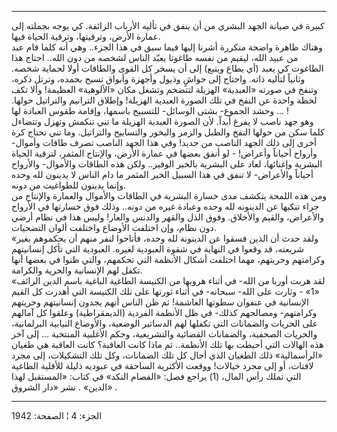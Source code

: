 ------------------------------------------------------------------------

كبيرة في صيانة الجهد البشري من أن ينفق في تأليه الأرباب الزائفة. كي يوجه
بجملته إلى عمارة الأرض، وترقيتها، وترقية الحياة فيها.  
وهناك ظاهرة واضحة متكررة أشرنا إليها فيما سبق في هذا الجزء.. وهي أنه
كلما قام عبد من عبيد الله، ليقيم من نفسه طاغوتا يعبّد الناس لشخصه من دون
الله.. احتاج هذا الطاغوت كي يعبد (أي يطاع ويتبع) إلى أن يسخر كل القوى
والطاقات أولا لحماية شخصه. وثانياً لتأليه ذاته. واحتاج إلى حواشٍ وذيول
وأجهزة وأبواق تسبح بحمده، وترتل ذكره، وتنفخ في صورته «العبدية» الهزيلة
لتتضخم وتشغل مكان «الألوهية» العظيمة! وألا تكف لحظة واحدة عن النفخ في
تلك الصورة العبدية الهزيلة! وإطلاق الترانيم والتراتيل حولها. وحشد
الجموع- بشتى الوسائل- للتسبيح باسمها، وإقامة طقوس العبادة لها ... !  
وهو جهد ناصب لا يفرغ أبداً. لأن الصورة العبدية الهزيلة ما تني تنكمش وتهزل
وتتضاءل كلما سكن من حولها النفخ والطبل والزمر والبخور والتسابيح
والتراتيل. وما تني تحتاج كرة أخرى إلى ذلك الجهد الناصب من جديد! وفي هذا
الجهد الناصب تصرف طاقات وأموال- وأرواح أحياناً وأعراض! - لو أنفق بعضها في
عمارة الأرض، والإنتاج المثمر، لترقية الحياة البشرية وإغنائها، لعاد على
البشرية بالخير الوفير.. ولكن هذه الطاقات والأموال- والأرواح أحياناً
والأعراض- لا تنفق في هذا السبيل الخير المثمر ما دام الناس لا يدينون لله
وحده وإنما يدينون للطواغيت من دونه.  
ومن هذه اللمحة يتكشف مدى خسارة البشرية في الطاقات والأموال والعمارة
والإنتاج من جراء تنكبها عن الدينونه لله وحده وعبادة غيره من دونه.. وذلك
فوق خسارتها في الأرواح والأعراض، والقيم والأخلاق. وفوق الذل والقهر
والدنس والعار! وليس هذا في نظام أرضي دون نظام، وإن اختلفت الأوضاع
واختلفت ألوان التضحيات.  
«ولقد حدث أن الذين فسقوا عن الدينونة لله وحده، فأتاحوا لنفر منهم أن
يحكموهم بغير شريعته، قد وقعوا في النهاية في شقوة العبودية لغيره.
العبودية التي تأكل إنسانيتهم وكرامتهم وحريتهم، مهما اختلفت أشكال الأنظمة
التي تحكمهم، والتي ظنوا في بعضها أنها تكفل لهم الإنسانية والحرية
والكرامة.  
«لقد هربت أوربا من الله- في أثناء هروبها من الكنيسة الطاغية الباغية باسم
الدين الزائف «1» - وثارت على الله- سبحانه- في أثناء ثورتها على تلك
الكنيسة التي أهدرت كل القيم الإنسانية في عنفوان سطوتها الغاشمة! ثم ظن
الناس أنهم يجدون إنسانيتهم وحريتهم وكرامتهم- ومصالحهم كذلك- في ظل
الأنظمة الفردية (الديمقراطية) وعلقوا كل آمالهم على الحريات والضمانات
التي تكفلها لهم الدساتير الوضعية، والأوضاع النيابية البرلمانية، والحريات
الصحفية، والضمانات القضائية والتشريعية، وحكم الأغلبية المنتخبة ... إلى
آخر هذه الهالات التي أحيطت بها تلك الأنظمة.. ثم ماذا كانت العاقبة؟ كانت
العاقبة هي طغيان «الرأسمالية» ذلك الطغيان الذي أحال كل تلك الضمانات، وكل
تلك التشكيلات، إلى مجرد لافتات، أو إلى مجرد خيالات! ووقعت الأكثرية
الساحقة في عبوديه ذليلة للأقلية الطاغية التي تملك رأس المال، (1) يراجع
فصل: «الفصام النكد» في كتاب: «المستقبل لهذا الدين» . نشر «دار الشروق» .

------------------------------------------------------------------------

الجزء: 4 ¦ الصفحة: 1942
